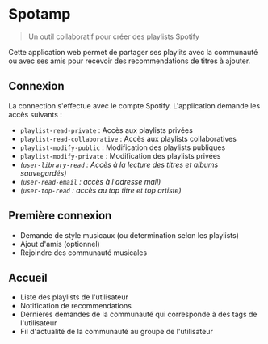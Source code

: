 # Spotamp
> Un outil collaboratif pour créer des playlists Spotify

Cette application web permet de partager ses playlits avec la communauté ou avec ses amis pour recevoir des recommendations de titres à ajouter. 

## Connexion

La connection s'effectue avec le compte Spotify. L'application demande les accès suivants : 
* `playlist-read-private` : Accès aux playlists privées
* `playlist-read-collaborative` : Accès aux playlists collaboratives
* `playlist-modify-public` : Modification des playlists publiques
* `playlist-modify-private` : Modification des playlists privées
* *(`user-library-read` : Accès à la lecture des  titres et albums sauvegardés)*
* *(`user-read-email` : accès à l'adresse mail)*
* *(`user-top-read` : accès au top titre et top artiste)*

## Première connexion

* Demande de style musicaux (ou determination selon les playlists)
* Ajout d'amis (optionnel)
* Rejoindre des communauté musicales

## Accueil 

* Liste des playlists de l'utilisateur
* Notification de recommendations
* Dernières demandes de la communauté qui corresponde à des tags de l'utilisateur
* Fil d'actualité de la communauté au groupe de l'utilisateur
